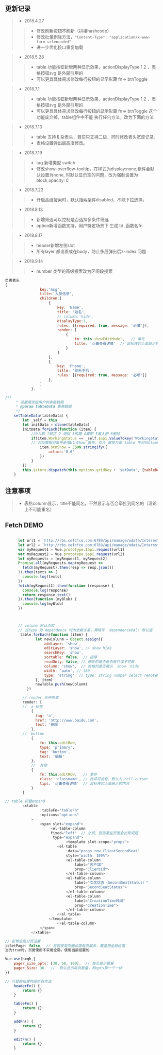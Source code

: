 ## 更新记录
> * 2018.4.27
>> * 修改刷新按钮不刷新（拼接hashcode）
>> * 修改批量删除方法，`"Content-Type": "application/x-www-form-urlencoded"`
>> * 进一步优化接口重复加载


> * 2018.5.28
>> * table 功能按钮新增两种显示效果，actionDisplayType  1  2 ，表格按钮svg 是外部引用的
>> * 可以更具具体需求修改每行按钮的显示影藏  fn=>  btnToggle


> * 2018.7.1
>> * table 功能按钮新增两种显示效果，actionDisplayType  1  2 ，表格按钮svg 是外部引用的
>> * 可以更具具体需求修改每行按钮的显示影藏  fn=>  btnToggle 这个功能废弃掉，table组件中不能
执行任何方法。改为下面的方法



> * 2018.7.13
>> * table 支持复杂表头，目前只支持二级，同时修改表头宽度记录。
>> * 表格设置弹出层高度修改。



> * 2018.7.19
>> * tag 新增类型 switch
>> * 修改show-overflow-tooltip，在样式为display:none,组件会默认设置为none, 时默认显示空的问题，改为强制设置为block,opacity: 0


> * 2018.7.23
>> * 开启高级搜索时，默认搜索条件disabled，不能下拉选择。

> * 2018.8.13
>> * 新增筛选可以控制是否选择多条件筛选
>> * option新增函数支持，用户特定场景下 生成 td ,函数名fn

> * 2018.8.17
>> * header新增左侧slot  <slot name="search"></slot>
>> * 所有layer 都设置成在body，防止多层弹出后z-index 问题

> * 2018.9.14
>> * number 类型的高级搜索改为区间段搜索

```javascript
负责表头
{
                key:'msg',
                title:'人员信息',
                children:[
                    {
                        key: 'Name',
                        title: '姓名',
                        // column:'hide',
                        displayType:1,
                        rules: [{required: true, message: '必填'}],
                        render: [
                            {
                                fn: this.showEditModel,   // 事件
                                title: '点击查看详情'  // 鼠标移到上面展示的内容
                            }
                        ]
                    },
                    {
                        key: 'Phone',
                        title: '联系手机',
                        rules: [{required: true, message: '必填'}]
                    },
                ]
            },

```





```javascript
/**
     * 设置展现给用户的表格数据
     * @param tableData 表格数据
     */
    setTableData(tableData) {
        let _self = this
        let initData = clone(tableData)
        initData.forEach(function (item) {
            //0入职 1转正 2 调岗 3改聘 4离职 5再入职 6删除
            if(item.WorkingStatus == _self.$api.ValueTokey('WorkingStatusEnum','待岗')){ //待岗
            // 对应数据对象中新增btnShow 属性，存入 属性为是 table 中对应clomn，值为想要显示的index下标
                item.btnShow = JSON.stringify({
                    action:'0,6'
                })
            }
        })
        this.$store.dispatch(this.options.gridKey + 'setData', {tableData: initData})
    }

```



## 注意事项

> * 表格column显示，title不能同名，不然显示与否会牵扯到同名的（理论上不可能重名）


## Fetch DEMO

```javascript

      let url1 = `http://rbs.cefcfco.com:6789/api/manage/odata/InterestRateTypeDict(1)`
      let url2 = `http://rbs.cefcfco.com:6789/api/manage/odata/InterestRateTypeDict(2)`
      var myRequest1 = Vue.prototype.$api.request(url1)
      var myRequest2 = Vue.prototype.$api.request(url2)
      let myRequests = [myRequest1, myRequest2]
      Promise.all(myRequests.map(myRequest =>
        fetch(myRequest).then(resp => resp.json())
      )).then(texts => {
        console.log(texts)
      })
      fetch(myRequest1).then(function (response) {
        console.log(response)
        return response.text()
      }).then(function (myBlob) {
        console.log(myBlob)
      })



      // colunm 默认添加
      // 当type 为 dependence 时为依赖关系，需填写  dependenceVal: 默认值
       table.forEach(function (item) {
              let newColunm = Object.assign({
                  addLayer: 'show',
                  editLayer: 'show', // show hide
                  searchKey: 'show',
                  sortable: false,  // 排序
                  readOnly: false, // 修改的是否是否是只读不可改
                  column: 'show',  // 表格列是否展示  show  hide
                  width: 'auto', // 180
                  type: 'string'  // type: string number select remoteMethod dependence
              }, item)
              newTable.push(newColunm)
          })

```

``` javascript
        // render 三种形式
        render: [
        //  a 标签
            {
              tag: 'a',
              href: 'http://www.baidu.com',
              text: '删除'
            },
        //  button
            {
                fn: this.editRow,
                type: 'primary',
                tag: 'button',
                text: '编辑'
            },
            //  其他
            {
                fn: this.editRow,   // 事件
                class: 'classname', // 此项可没有，默认为.cell-cursor
                tips: '点击查看详情'  // 鼠标移到上面展示的内容
            }
        ]

```

``` javascript
// table 折叠expand
        <xtable
                :tableFn="tableFn"
                :options="options"
            >
                <span slot="expand">
                     <el-table-column
                     fixed="left"  // 必须，否则某些页面会出现问题
                      type="expand">
                            <template slot-scope="props">
                        <el-table
                            :data="props.row.ClientSecondSeat"
                            style="width: 100%">
                            <el-table-column
                                label="客户ID"
                                prop="ClientId">
                            </el-table-column>
                            <el-table-column
                                label="次席状态（SecondSeatStatus）"
                                prop="SecondSeatStatus">
                            </el-table-column>
                            <el-table-column
                                label="CreationTime时间"
                                prop="CreationTime">
                            </el-table-column>
                        </el-table>
                    </template>
                        </el-table-column>
                </span>
            </xtable>

```

``` javascript
// 新增全局分页设置
isSetPage: false,  // 是否使用页面设置每页展示，覆盖用全局设置
当为true时，页面使用不实用全局，使用当前设置的

Vue.use(hxqh,{
    pager_size_opts: [30, 50, 100],  // 每页展示数量
    pager_Size: 30   //  默认显示每页数量，和opts第一个一样
})
```

```javascript
// 可替换组建内部所有方法
    headerFn() {
        return {}
    }

    tableFn() {
        return {}
    }

    addFn() {
        return {}
    }

    editFn() {
        return {}
    }

```
